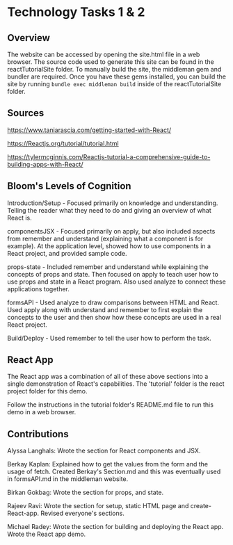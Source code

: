 # Technology Tasks 1 & 2
## Overview

The website can be accessed by opening the site.html file in a web browser. The source code used to generate this site can be found in the reactTutorialSite folder. To manually build the site, the middleman gem
and bundler are required. Once you have these gems installed, you can build the site by running
`bundle exec middleman build`  inside of the reactTutorialSite folder.

## Sources
https://www.taniarascia.com/getting-started-with-React/

https://Reactjs.org/tutorial/tutorial.html

https://tylermcginnis.com/Reactjs-tutorial-a-comprehensive-guide-to-building-apps-with-React/


## Bloom's Levels of Cognition
Introduction/Setup - Focused primarily on knowledge and understanding. Telling the reader what they need to do and giving an overview of what React is.

componentsJSX - Focused primarily on apply, but also included aspects from remember and understand (explaining what a component is for example). At the application level, showed how to use components in a React project, and provided sample code.

props-state - Included remember and understand while explaining the concepts of props and state. Then focused on apply to teach user how to use props and state in a React program. Also used analyze to connect these applications together.

formsAPI - Used analyze to draw comparisons between HTML and React. Used apply along with understand and remember to first explain the concepts to the user and then show how these concepts are used in a real React project.

Build/Deploy - Used remember to tell the user how to perform the task.


## React App
The React app was a combination of all of these above sections into a single demonstration of React's capabilities.
The 'tutorial' folder is the react project folder for this demo.

Follow the instructions in the tutorial folder's README.md file to run this demo in a web browser.

## Contributions
Alyssa Langhals: Wrote the section for React components and JSX.  

Berkay Kaplan: Explained how to get the values from the form and the usage of fetch. Created Berkay's Section.md and this was eventually used in formsAPI.md in the middleman website.

Birkan Gokbag: Wrote the section for props, and state.

Rajeev Ravi: Wrote the section for setup, static HTML page and create-React-app. Revised everyone's sections. 

Michael Radey: Wrote the section for building and deploying the React app. Wrote the React app demo.
